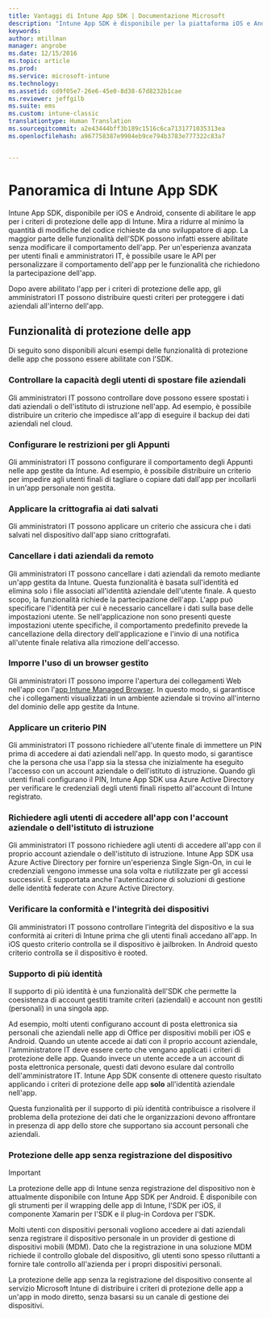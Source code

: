 ```yaml
---
title: Vantaggi di Intune App SDK | Documentazione Microsoft
description: "Intune App SDK è disponibile per la piattaforma iOS e Android e abilita le funzionalità di gestione di app per dispositivi mobili con Microsoft Intune."
keywords: 
author: mtillman
manager: angrobe
ms.date: 12/15/2016
ms.topic: article
ms.prod: 
ms.service: microsoft-intune
ms.technology: 
ms.assetid: cd9f05e7-26e6-45e0-8d38-67d8232b1cae
ms.reviewer: jeffgilb
ms.suite: ems
ms.custom: intune-classic
translationtype: Human Translation
ms.sourcegitcommit: a2e43444bff3b189c1516c6ca7131771035313ea
ms.openlocfilehash: a967758387e9904eb9ce794b3783e777322c83a7


---
```


# <a name="intune-app-sdk-overview"></a>Panoramica di Intune App SDK
Intune App SDK, disponibile per iOS e Android, consente di abilitare le app per i criteri di protezione delle app di Intune. Mira a ridurre al minimo la quantità di modifiche del codice richieste da uno sviluppatore di app. La maggior parte delle funzionalità dell'SDK possono infatti essere abilitate senza modificare il comportamento dell'app. Per un'esperienza avanzata per utenti finali e amministratori IT, è possibile usare le API per personalizzare il comportamento dell'app per le funzionalità che richiedono la partecipazione dell'app.

Dopo avere abilitato l'app per i criteri di protezione delle app, gli amministratori IT possono distribuire questi criteri per proteggere i dati aziendali all'interno dell'app.

## <a name="app-protection-features"></a>Funzionalità di protezione delle app

Di seguito sono disponibili alcuni esempi delle funzionalità di protezione delle app che possono essere abilitate con l'SDK.

### <a name="control-users-ability-to-move-corporate-files"></a>Controllare la capacità degli utenti di spostare file aziendali
Gli amministratori IT possono controllare dove possono essere spostati i dati aziendali o dell'istituto di istruzione nell'app. Ad esempio, è possibile distribuire un criterio che impedisce all'app di eseguire il backup dei dati aziendali nel cloud.

### <a name="configure-clipboard-restrictions"></a>Configurare le restrizioni per gli Appunti
Gli amministratori IT possono configurare il comportamento degli Appunti nelle app gestite da Intune. Ad esempio, è possibile distribuire un criterio per impedire agli utenti finali di tagliare o copiare dati dall'app per incollarli in un'app personale non gestita.

### <a name="enforce-encryption-on-saved-data"></a>Applicare la crittografia ai dati salvati
Gli amministratori IT possono applicare un criterio che assicura che i dati salvati nel dispositivo dall'app siano crittografati.

### <a name="remotely-wipe-corporate-data"></a>Cancellare i dati aziendali da remoto
Gli amministratori IT possono cancellare i dati aziendali da remoto mediante un'app gestita da Intune. Questa funzionalità è basata sull'identità ed elimina solo i file associati all'identità aziendale dell'utente finale. A questo scopo, la funzionalità richiede la partecipazione dell'app. L'app può specificare l'identità per cui è necessario cancellare i dati sulla base delle impostazioni utente. Se nell'applicazione non sono presenti queste impostazioni utente specifiche, il comportamento predefinito prevede la cancellazione della directory dell'applicazione e l'invio di una notifica all'utente finale relativa alla rimozione dell'accesso.

### <a name="enforce-the-use-of-a-managed-browser"></a>Imporre l'uso di un browser gestito
Gli amministratori IT possono imporre l'apertura dei collegamenti Web nell'app con l'[app Intune Managed Browser](../deploy-use/manage-internet-access-using-managed-browser-policies.md). In questo modo, si garantisce che i collegamenti visualizzati in un ambiente aziendale si trovino all'interno del dominio delle app gestite da Intune.

### <a name="enforce-a-pin-policy"></a>Applicare un criterio PIN
Gli amministratori IT possono richiedere all'utente finale di immettere un PIN prima di accedere ai dati aziendali nell'app. In questo modo, si garantisce che la persona che usa l'app sia la stessa che inizialmente ha eseguito l'accesso con un account aziendale o dell'istituto di istruzione. Quando gli utenti finali configurano il PIN, Intune App SDK usa Azure Active Directory per verificare le credenziali degli utenti finali rispetto all'account di Intune registrato.

### <a name="require-users-to-sign-in-with-work-or-school-account-for-app-access"></a>Richiedere agli utenti di accedere all'app con l'account aziendale o dell'istituto di istruzione
Gli amministratori IT possono richiedere agli utenti di accedere all'app con il proprio account aziendale o dell'istituto di istruzione. Intune App SDK usa Azure Active Directory per fornire un'esperienza Single Sign-On, in cui le credenziali vengono immesse una sola volta e riutilizzate per gli accessi successivi. È supportata anche l'autenticazione di soluzioni di gestione delle identità federate con Azure Active Directory.

### <a name="check-device-health-and-compliance"></a>Verificare la conformità e l'integrità dei dispositivi
Gli amministratori IT possono controllare l'integrità del dispositivo e la sua conformità ai criteri di Intune prima che gli utenti finali accedano all'app. In iOS questo criterio controlla se il dispositivo è jailbroken. In Android questo criterio controlla se il dispositivo è rooted.

### <a name="multi-identity-support"></a>Supporto di più identità
Il supporto di più identità è una funzionalità dell'SDK che permette la coesistenza di account gestiti tramite criteri (aziendali) e account non gestiti (personali) in una singola app.

Ad esempio, molti utenti configurano account di posta elettronica sia personali che aziendali nelle app di Office per dispositivi mobili per iOS e Android. Quando un utente accede ai dati con il proprio account aziendale, l'amministratore IT deve essere certo che vengano applicati i criteri di protezione delle app. Quando invece un utente accede a un account di posta elettronica personale, questi dati devono esulare dal controllo dell'amministratore IT. Intune App SDK consente di ottenere questo risultato applicando i criteri di protezione delle app **solo** all'identità aziendale nell'app.

Questa funzionalità per il supporto di più identità contribuisce a risolvere il problema della protezione dei dati che le organizzazioni devono affrontare in presenza di app dello store che supportano sia account personali che aziendali.


### <a name="app-protection-without-device-enrollment"></a>Protezione delle app senza registrazione del dispositivo

>[!IMPORTANT]
>La protezione delle app di Intune senza registrazione del dispositivo non è attualmente disponibile con Intune App SDK per Android. È disponibile con gli strumenti per il wrapping delle app di Intune, l'SDK per iOS, il componente Xamarin per l'SDK e il plug-in Cordova per l'SDK.


Molti utenti con dispositivi personali vogliono accedere ai dati aziendali senza registrare il dispositivo personale in un provider di gestione di dispositivi mobili (MDM). Dato che la registrazione in una soluzione MDM richiede il controllo globale del dispositivo, gli utenti sono spesso riluttanti a fornire tale controllo all'azienda per i propri dispositivi personali.

La protezione delle app senza la registrazione del dispositivo consente al servizio Microsoft Intune di distribuire i criteri di protezione delle app a un'app in modo diretto, senza basarsi su un canale di gestione dei dispositivi.



<!--HONumber=Dec16_HO5-->


